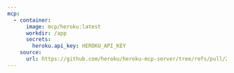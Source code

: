 ```yaml
---
mcp:
  - container:
      image: mcp/heroku:latest
      workdir: /app
      secrets:
        heroku.api_key: HEROKU_API_KEY
    source:
      url: https://github.com/heroku/heroku-mcp-server/tree/refs/pull/24/merge
---
```

